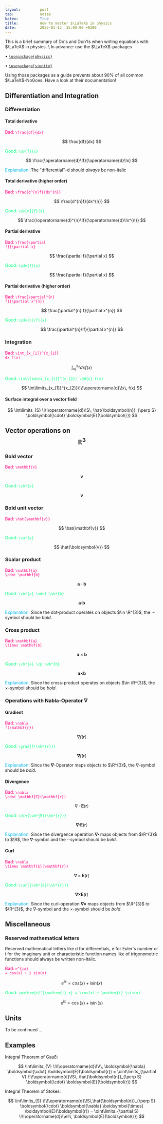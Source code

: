 ```yaml
---
layout:         post
tab:	        notes
katex:          True
title:          How to master $\LaTeX$ in physics
date:           2025-01-13  15:00:00 +0200
---
```


This is a brief summary of Do's and Don'ts when writing equations with $\LaTeX$ in physics. \\
In advance: use the $\LaTeX$-packages

• [`\usepackage{physics}`](https://ctan.mirror.norbert-ruehl.de/macros/latex/contrib/physics/physics.pdf)

• [`\usepackage{siunitx}`](https://ctan.org/pkg/siunitx)

Using those packages as a guide prevents about 90% of all common $\LaTeX$-NoGoes.
Have a look at their documentation!

## Differentiation and Integration

### Differentiation

#### Total derivative
<span style="color:#ff007f">Bad:</span>
<code class="language-plaintext highlighter-rouge" style="color:#ff007f">\frac{df}{dx}</code>

$$
\frac{df}{dx}
$$

<span style="color:#00ff7f">Good:</span>
<span style="color:#00ff7f">`\dv{f}{x}`</span>

$$
\frac{\operatorname{d}\!f}{\operatorname{d}\!x}
$$

<span style="color:#10bceb">Explanation:</span>
The "differential"-$\mathrm{d}$ should *always* be non-italic

#### Total derivative (higher order)
<span style="color:#ff007f">Bad:</span>
<code class="language-plaintext highlighter-rouge" style="color:#ff007f">\frac{d^{n}f}{dx^{n}}</code>

$$
\frac{d^{n}f}{dx^{n}}
$$

<span style="color:#00ff7f">Good:</span>
<span style="color:#00ff7f">`\dv[n]{f}{x}`</span>

$$
\frac{\operatorname{d}^{n}\!f}{\operatorname{d}\!x^{n}}
$$


#### Partial derivative
<span style="color:#ff007f">Bad:</span>
<code class="language-plaintext highlighter-rouge" style="color:#ff007f">\frac{\partial f}{\partial x}</code>

$$
\frac{\partial f}{\partial x}
$$

<span style="color:#00ff7f">Good:</span>
<span style="color:#00ff7f">`\pdv{f}{x}`</span>

$$
\frac{\partial f}{\partial x}
$$


#### Partial derivative (higher order)
<span style="color:#ff007f">Bad:</span>
<code class="language-plaintext highlighter-rouge" style="color:#ff007f">\frac{\partial^{n} f}{\partial x^{n}}</code>

$$
\frac{\partial^{n} f}{\partial x^{n}}
$$

<span style="color:#00ff7f">Good:</span>
<span style="color:#00ff7f">`\pdv[n]{f}{x}`</span>

$$
\frac{\partial^{n}\!f}{\partial x^{n}}
$$


### Integration
<span style="color:#ff007f">Bad:</span>
<code class="language-plaintext highlighter-rouge" style="color:#ff007f">\int_{x_{1}}^{x_{2}} dx f(x)</code>

$$
\int_{x_{1}}^{x_{2}} dx f(x)
$$

<span style="color:#00ff7f">Good:</span>
<span style="color:#00ff7f">`\int\limits_{x_{1}}^{x_{2}} \dd{x} f(x)`</span>

$$
\int\limits_{x_{1}}^{x_{2}}\!\!\operatorname{d}\!x\, f(x)
$$

#### Surface integral over a vector field

$$
\int\limits_{S} \!\!\operatorname{d}\!S\, \hat{\boldsymbol{n}}_{\perp S} \boldsymbol{\cdot} \boldsymbol{E}(\boldsymbol{r})
$$




## Vector operations on $$\mathbb{R}^{3}$$

### Bold vector
<span style="color:#ff007f">Bad:</span>
<code class="language-plaintext highlighter-rouge" style="color:#ff007f">\mathbf{v}</code>

$$
\mathbf{v}
$$

<span style="color:#00ff7f">Good:</span>
<span style="color:#00ff7f">`\vb*{v}`</span>


$$
\boldsymbol{v}
$$

### Bold unit vector

<span style="color:#ff007f">Bad:</span>
<code class="language-plaintext highlighter-rouge" style="color:#ff007f">\hat{\mathbf{v}}</code>

$$
\hat{\mathbf{v}}
$$

<span style="color:#00ff7f">Good:</span>
<span style="color:#00ff7f">`\vu*{v}`</span>


$$
\hat{\boldsymbol{v}}
$$

### Scalar product

<span style="color:#ff007f">Bad:</span>
<code class="language-plaintext highlighter-rouge" style="color:#ff007f">\mathbf{a} \cdot \mathbf{b}</code>

$$
\mathbf{a} \cdot \mathbf{b}
$$

<span style="color:#00ff7f">Good:</span>
<span style="color:#00ff7f">`\vb*{a} \vdot \vb*{b}`</span>


$$
\boldsymbol{a} \boldsymbol{\cdot} \boldsymbol{b}
$$

<span style="color:#10bceb">Explanation:</span>
Since the dot-product operates on objects $\in \R^{3}$, the $\cdot$-symbol should be *bold*.

### Cross product
<span style="color:#ff007f">Bad:</span>
<code class="language-plaintext highlighter-rouge" style="color:#ff007f">\mathbf{a} \times \mathbf{b}</code>

$$
\mathbf{a} \times \mathbf{b}
$$

<span style="color:#00ff7f">Good:</span>
<span style="color:#00ff7f">`\vb*{a} \cp \vb*{b}`</span>


$$
\boldsymbol{a} \boldsymbol{\times} \boldsymbol{b}
$$

<span style="color:#10bceb">Explanation:</span>
Since the cross-product operates on objects $\in \R^{3}$, the $\times$-symbol should be *bold*.

### Operations with Nabla-Operator $\boldsymbol{\nabla}$

#### Gradient
<span style="color:#ff007f">Bad:</span>
<code class="language-plaintext highlighter-rouge" style="color:#ff007f">\nabla f(\mathbf{r})</code>

$$
\nabla f(\mathbf{r})
$$

<span style="color:#00ff7f">Good:</span>
<span style="color:#00ff7f">`\grad{f(\vb*{r})}`</span>


$$
\boldsymbol{\nabla} f(\boldsymbol{r})
$$

<span style="color:#10bceb">Explanation:</span>
Since the $\boldsymbol{\nabla}$-Operator maps objects to $\R^{3}$, the $\nabla$-symbol should be *bold*.

#### Divergence
<span style="color:#ff007f">Bad:</span>
<code class="language-plaintext highlighter-rouge" style="color:#ff007f">\nabla \cdot \mathbf{E}(\mathbf{r})</code>

$$
\nabla \cdot \mathbf{E}(\mathbf{r})
$$

<span style="color:#00ff7f">Good:</span>
<span style="color:#00ff7f">`\div{\vb*{E}(\vb*{r})}`</span>


$$
\boldsymbol{\nabla} \boldsymbol{\cdot} \boldsymbol{E}(\boldsymbol{r})
$$

<span style="color:#10bceb">Explanation:</span>
Since the divergence operation $\boldsymbol{\nabla} \boldsymbol{\cdot}$ maps objects from $\R^{3}$ to $\R$, the $\nabla$-symbol and the $\cdot$-symbol should be *bold*.

#### Curl
<span style="color:#ff007f">Bad:</span>
<code class="language-plaintext highlighter-rouge" style="color:#ff007f">\nabla \times \mathbf{E}(\mathbf{r})</code>

$$
\nabla \times \mathbf{E}(\mathbf{r})
$$

<span style="color:#00ff7f">Good:</span>
<span style="color:#00ff7f">`\curl{\vb*{E}(\vb*{r})}`</span>


$$
\boldsymbol{\nabla} \boldsymbol{\times} \boldsymbol{E}(\boldsymbol{r})
$$

<span style="color:#10bceb">Explanation:</span>
Since the curl-operation $\boldsymbol{\nabla} \boldsymbol{\times}$ maps objects from $\R^{3}$ to $\R^{3}$, the $\nabla$-symbol and the $\times$-symbol should be *bold*.


## Miscellaneous

### Reserved mathematical letters
Reserved mathematical letters like $\mathrm{d}$ for differentials, $\mathrm{e}$ for Euler's number or $\mathrm{i}$ for the imaginary unit or characteristic function names like of trigonometric functions should always be written non-italic.

<span style="color:#ff007f">Bad:</span>
<code class="language-plaintext highlighter-rouge" style="color:#ff007f">e^{ix} = cos(x) + i sin(x)</code>

$$
e^{ix} = cos(x) + i sin(x)
$$

<span style="color:#00ff7f">Good:</span>
<span style="color:#00ff7f">`\mathrm{e}^{\mathrm{i} x} = \cos(x) + \mathrm{i} \sin(x)`</span>


$$
\mathrm{e}^{\mathrm{i} x} = \cos(x) + \mathrm{i} \sin(x)
$$

## Units
To be continued ...


## Examples

Integral Theorem of Gauß:

$$
\int\limits_{V} \!\!\operatorname{d}\!V\, \boldsymbol{\nabla} \boldsymbol{\cdot} \boldsymbol{E}(\boldsymbol{r}) = \oint\limits_{\partial V} \!\!\operatorname{d}\!S\, \hat{\boldsymbol{n}}_{\perp S} \boldsymbol{\cdot} \boldsymbol{E}(\boldsymbol{r})
$$

Integral Theorem of Stokes:

$$
\int\limits_{S} \!\!\operatorname{d}\!S\,\hat{\boldsymbol{n}}_{\perp S} \boldsymbol{\cdot} \boldsymbol{\nabla} \boldsymbol{\times} \boldsymbol{E}(\boldsymbol{r}) = \oint\limits_{\partial S} \!\!\operatorname{d}\!\ell\, \boldsymbol{E}(\boldsymbol{r})
$$
